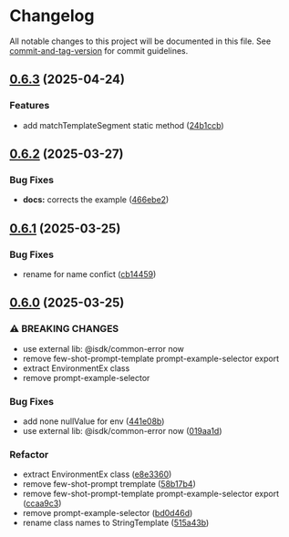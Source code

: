 # Changelog

All notable changes to this project will be documented in this file. See [commit-and-tag-version](https://github.com/absolute-version/commit-and-tag-version) for commit guidelines.

## [0.6.3](https://github.com/isdk/template-engines.js/compare/v0.6.2...v0.6.3) (2025-04-24)


### Features

* add matchTemplateSegment static method ([24b1ccb](https://github.com/isdk/template-engines.js/commit/24b1ccbec627480811c0e55e7b0aa8bfa87438e3))

## [0.6.2](https://github.com/isdk/template-engines.js/compare/v0.6.1...v0.6.2) (2025-03-27)


### Bug Fixes

* **docs:** corrects the example ([466ebe2](https://github.com/isdk/template-engines.js/commit/466ebe226b36554b365e0202c4f1d42ff9f95a09))

## [0.6.1](https://github.com/isdk/template-engines.js/compare/v0.6.0...v0.6.1) (2025-03-25)


### Bug Fixes

* rename for name confict ([cb14459](https://github.com/isdk/template-engines.js/commit/cb1445972f4290df93d1730f7569a7c44b07e85e))

## [0.6.0](https://github.com/isdk/template-engines.js/compare/v0.5.8...v0.6.0) (2025-03-25)


### ⚠ BREAKING CHANGES

* use external lib: @isdk/common-error now
* remove few-shot-prompt-template prompt-example-selector export
* extract EnvironmentEx class
* remove prompt-example-selector

### Bug Fixes

* add none nullValue for env ([441e08b](https://github.com/isdk/template-engines.js/commit/441e08b2798ecf8b178a220b3b862ed07ebfd584))
* use external lib: @isdk/common-error now ([019aa1d](https://github.com/isdk/template-engines.js/commit/019aa1d24c69b82eb10181c31b8cda22fcb7712d))


### Refactor

* extract EnvironmentEx class ([e8e3360](https://github.com/isdk/template-engines.js/commit/e8e3360f72c659e10eddf1a03362738982371254))
* remove few-shot-prompt tremplate ([58b17b4](https://github.com/isdk/template-engines.js/commit/58b17b46a49ab5c4741db6e6e66e950c3f2c9221))
* remove few-shot-prompt-template prompt-example-selector export ([ccaa9c3](https://github.com/isdk/template-engines.js/commit/ccaa9c3b8ab011028ba43f4351ece169b0e8f7df))
* remove prompt-example-selector ([bd0d46d](https://github.com/isdk/template-engines.js/commit/bd0d46d81ea1de033b0c9f9ed8d042f385c5ad2b))
* rename class names to StringTemplate ([515a43b](https://github.com/isdk/template-engines.js/commit/515a43b2da1ce3c9e9281b391d122af135c109cc))
